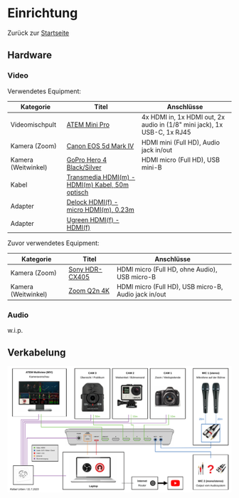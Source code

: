 ---
---

# Einrichtung

Zurück zur [Startseite](./)

## Hardware

### Video

Verwendetes Equipment:

| Kategorie           | Titel                                                                                                                | Anschlüsse                                                               |
|---------------------|----------------------------------------------------------------------------------------------------------------------|--------------------------------------------------------------------------|
| Videomischpult      | [ATEM Mini Pro](https://www.blackmagicdesign.com/products/atemmini/techspecs/W-APS-14)                               | 4x HDMI in, 1x HDMI out, 2x audio in (1/8" mini jack), 1x USB-C, 1x RJ45 |
| Kamera (Zoom)       | [Canon EOS 5d Mark IV](https://de.canon.ch/cameras/eos-5d-mark-iv/specifications/)                                   | HDMI mini (Full HD), Audio jack in/out                                   |
| Kamera (Weitwinkel) | [GoPro Hero 4 Black/Silver](https://gopro.com/en/us/news/gopro-introduces-hero4-the-most-powerful-gopro-lineup-ever) | HDMI micro (Full HD), USB mini-B                                         |
| Kabel               | [Transmedia HDMI(m) - HDMI(m) Kabel, 50m optisch](https://www.digitec.ch/de/s1/product/13019665)                     |                                                                          |
| Adapter             | [Delock HDMI(f) - micro HDMI(m), 0.23m](https://www.digitec.ch/de/s1/product/8599105)                                |                                                                          |
| Adapter             | [Ugreen HDMI(f) - HDMI(f)](https://www.digitec.ch/de/s1/product/20685674)                                            |                                                                          |

Zuvor verwendetes Equipment:

| Kategorie           | Titel                                                                                            | Anschlüsse                                           |
|---------------------|--------------------------------------------------------------------------------------------------|------------------------------------------------------|
| Kamera (Zoom)       | [Sony HDR-CX405](https://www.sony.ch/de/electronics/handycam-camcorder/hdr-cx405/specifications) | HDMI micro (Full HD, ohne Audio), USB micro-B        |
| Kamera (Weitwinkel) | [Zoom Q2n 4K](https://zoomcorp.com/media/documents/D_Q2n-4K_manual.pdf)                          | HDMI micro (Full HD), USB micro-B, Audio jack in/out |

### Audio

w.i.p.

## Verkabelung

[![Hardware setup](./assets/hardware-setup.svg)](./assets/hardware-setup.svg)
